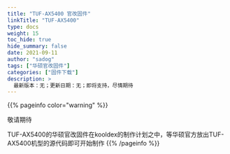 ```yaml
---
title: "TUF-AX5400 官改固件"
linkTitle: "TUF-AX5400"
type: docs
weight: 15
toc_hide: true
hide_summary: false
date: 2021-09-11
author: "sadog"
tags: ["华硕官改固件"]
categories: ["固件下载"]
description: >
  最新版本：无；更新日期：无；即将支持，尽情期待
---
```


{{% pageinfo color="warning" %}}

敬请期待

TUF-AX5400的华硕官改固件在kooldex的制作计划之中，等华硕官方放出TUF-AX5400机型的源代码即可开始制作
{{% /pageinfo %}}

